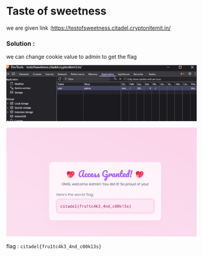 # Taste of sweetness

we are given link :https://testofsweetness.citadel.cryptonitemit.in/

### Solution :

we can change cookie value to admin to get the flag


![alt text](image-1.png)

![alt text](image.png)

flag : `citadel{fru1tc4k3_4nd_c00k13s}`